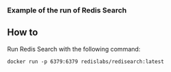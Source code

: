### Example of the run of Redis Search

## How to

Run Redis Search with the following command:
```
docker run -p 6379:6379 redislabs/redisearch:latest
```

